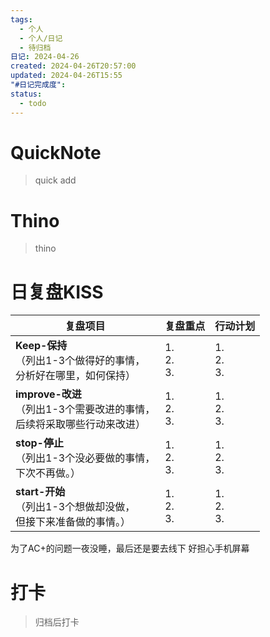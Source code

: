 ```yaml
---
tags:
  - 个人
  - 个人/日记
  - 待归档
日记: 2024-04-26
created: 2024-04-26T20:57:00
updated: 2024-04-26T15:55
"#日记完成度": 
status:
  - todo
---
```

# QuickNote
> quick add

# Thino
> thino

# 日复盘KISS
| **复盘项目**                                             | **复盘重点**          | **行动计划**          |
| ---------------------------------------------------- | ----------------- | ----------------- |
| **Keep-保持**<br>（列出1-3个做得好的事情，<br>   分析好在哪里，如何保持）     | 1.  <br>2. <br>3. | 1.  <br>2. <br>3. |
| **improve-改进**<br>（列出1-3个需要改进的事情，<br>  后续将采取哪些行动来改进） | 1.  <br>2. <br>3. | 1.  <br>2. <br>3. |
| **stop-停止**<br>（列出1-3个没必要做的事情，<br>下次不再做。）            | 1.  <br>2. <br>3. | 1.  <br>2. <br>3. |
| **start-开始**<br>（列出1-3个想做却没做，<br>但接下来准备做的事情。）        | 1.  <br>2. <br>3. | 1.  <br>2. <br>3. |

为了AC+的问题一夜没睡，最后还是要去线下
好担心手机屏幕

# 打卡
> 归档后打卡


